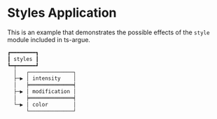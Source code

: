 # Styles Application

This is an example that demonstrates the possible effects of the `style` module included in ts-argue.

```txt
┏━━━━━━━━┓
┃ styles ┃
┗━┯━━━━━━┛
  │   ┌──────────────┐
  ├─▶ │ intensity    │
  │   ╞══════════════╡
  ├─▶ │ modification │
  │   ╞══════════════╡
  └─▶ │ color        │
      └──────────────┘
```
